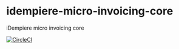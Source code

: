 # idempiere-micro-invoicing-core
iDempiere micro invoicing core

[![CircleCI](https://circleci.com/gh/iDempiere-micro/idempiere-micro-invoicing-core.svg?style=svg)](https://circleci.com/gh/iDempiere-micro/idempiere-micro-invoicing-core)
